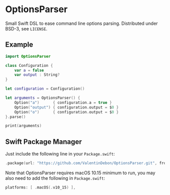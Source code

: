 # OptionsParser

Small Swift DSL to ease command line options parsing. Distributed under BSD-3, see `LICENSE`.

## Example

```swift
import OptionsParser

class Configuration {
	var a = false
	var output : String?
}

let configuration = Configuration()

let arguments = OptionsParser() {
	Option("a")      { configuration.a = true }
	Option("output") { configuration.output = $0 }
	Option("o")      { configuration.output = $0 }
}.parse()

print(arguments)

```

## Swift Package Manager

Just include the following line in your `Package.swift`:

```swift
.package(url: "https://github.com/ValentinDebon/OptionsParser.git", from: "0.0.1"),
```

Note that OptionsParser requires macOS 10.15 minimum to run, you may also need to add the following in `Package.swift`:
```swift
platforms: [ .macOS(.v10_15) ],
```
